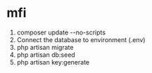 # mfi
1. composer update --no-scripts
2. Connect the database to environment (.env)
3. php artisan migrate
4. php artisan db:seed
3. php artisan key:generate
